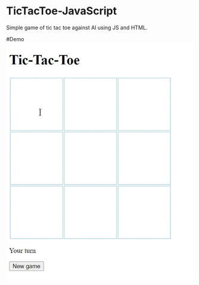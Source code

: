 # TicTacToe-JavaScript
Simple game of tic tac toe against AI using JS and HTML. 

#Demo
![Demo 1](Gifs/demo.gif)
